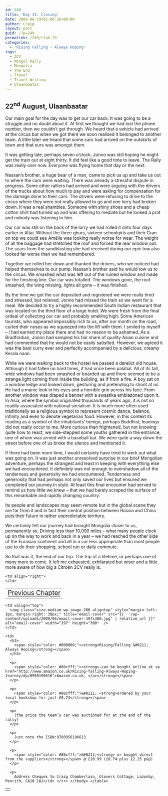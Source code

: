 ```yaml
---
id: 249
title: 'Day 31: Closing'
date: 2009-06-19T01:00:20+00:00
author: Craig
layout: post
guid: /?p=249
permalink: /249/rfah-19
categories:
  - 'Rising Falling - Always Hoping'
tags:
  - 2CV
  - Mongol Rally
  - Mongolia
  - The End
  - Travel
  - Travel Writing
  - Ulaanbaatar
---
```

## 22<sup>nd</sup> August, Ulaanbaatar

Our main goal for the day was to get our car back. It was going to be a struggle and no doubt about it. At first we thought we had lost the phone number, then we couldn’t get through. We heard that a vehicle had arrived at the circus but when we got there we soon realised it belonged to another team. A little later we heard that some cars had arrived on the outskirts of town and that ours was amongst them. 

It was getting late, perhaps seven o’clock. Jonno was still hoping he might get the train out at eight thirty. It did feel like a good time to leave. The Rally was really over now. Everyone was flying home that day or the next.

Nassan’s brother, a huge bear of a man, came to pick us up and take us out to where the cars were waiting. There was already a stressful dispute in progress. Some other ralliers had arrived and were arguing with the drivers of the trucks about how much to pay and were asking for compensation for the damage done to their cars. The drivers were refusing to drive to the circus where they were not really allowed to go and one lorry had broken down. It was a real shambles. Someone with shiny shoes and a cheap cotton shirt had turned up and was offering to mediate but he looked a prat and nobody was listening to him.

Our car was still on the back of the lorry we had rolled it onto four days earlier in Altai. Without the three ghurs, sixteen schoolgirls and their Gran on top we could see Amélie was looking really worse for wear. The weight of all the baggage had stretched the roof and forced the rear window out. The scars from the sandblasting she had received during our epic tow also looked far worse than we had remembered.

Together we rolled her down and thanked the drivers, who we noticed had helped themselves to our pump. Nassan’s brother said he would tow us to the circus. We smashed what was left out of the ruined window and made for the finishing line. Our car was totalled. The windows gone, the roof smashed, the wing missing, lights all gone &#8211; it was finished.

By the time we got the car deposited and registered we were really tired and stressed, but relieved. Jonno had missed the train so we went for a meal. We decided to try a highly recommended South Indian restaurant that was located on the third floor of a large hotel. We were fresh from the final ordeal of collecting our car and probably smelling high. Some American tourists, who appeared impossibly rich to us, after our month on the road, curled their noses as we squeezed into the lift with them. I smiled to myself &#8211; I had earned my place there and had no reason to be ashamed. As a Bradfordian, Jonno had sampled his fair share of quality Asian cuisine and had commented that he would not be easily satisfied. However, we agreed it was the best curry ever and perfectly accompanied by a delicious, creamy Kerala naan. 

While we were walking back to the hostel we passed a derelict old house. Although it had fallen on hard times, it had once been palatial. All of its tall, wide windows had been smashed or boarded up and there seemed to be a strange light coming from inside the building, as if from a fire. A boy sat on a window ledge and looked down, gesturing and pretending to shoot at us. He had a manic look in his eyes and a horrible grin across his face. From another window was draped a banner with a swastika emblazoned upon it. In Asia, where the symbol originated thousands of years ago, it is not so readily associated with national socialism. It is much more often used traditionally as a religious symbol to represent cosmic dance, balance, infinity and even to denote vegetarian food. However, in this context its reading as a symbol of the inhabitants’ benign, perhaps Buddhist, leanings did not really occur to me. More curious than frightened, but not knowing quite how to react, we side-stepped some youths gathered in the entrance, one of whom was armed with a baseball bat. We were quite a way down the street before one of us broke the silence and mentioned it. 

If there had been more time, I would certainly have tried to work out what was going on. It was just another unresolved surprise in our brief Mongolian adventure, perhaps the strangest and least in keeping with everything else we had encountered. It definitely was not enough to overshadow all of the tenderness and generosity we had encountered. Tenderness and generosity that had perhaps not only saved our lives but ensured we completed our journey in style. At least this final encounter had served to remind us how little we knew &#8211; that we had barely scraped the surface of this remarkable and rapidly changing country. 

Its people and landscapes may seem remote but in the global scene they are far from it and in fact their central position between Russia and China puts their future in rather unpredictable territory. 

We certainly felt our journey had brought Mongolia closer to us, permanently so. Driving less than 10,000 miles &#8211; what many people clock up on the way to work and back in a year &#8211; we had reached the other side of the Eurasian continent and all in a car less appropriate than most people use to do their shopping, school run or daily commute.

So that was it, the end of our trip. The trip of a lifetime, or perhaps one of many more to come. It left me exhausted, exhilarated but wiser and a little more aware of how big a Citroën 2CV really is.

<table border="0" width="100%">
  <tr>
    <td align="left">
      <a style="font-size: 130%;" href="{{  '/?p=247' | relative_url }}">Previous Chapter</a>
    </td>
    
    <td align="right">
    </td>
  </tr>
</table>

<table border="0">
  <tr>
    <td>
    </td>
    
    <td valign="top">
      <img class="size-medium wp-image-266 aligntop" style="margin-left: 3px; margin-right: 30px;" title="email-cover" src="{{  '/wp-content/uploads/2009/06/email-cover-197x300.jpg' | relative_url }}" alt="email-cover" width="197" height="300"  />
    </td>
    
    <td>
      <h3>
        <span style="color: #000000;"><strong>Rising/Falling &#8211; Always Hoping</strong></span>
      </h3>
      
      <p>
        <span style="color: #80cfff;"><strong>-can be bought online at <a href="http://www.amazon.co.uk/Rising-falling-Always-Hoping-Journey/dp/0956196616">Amazon.co.uk, </a></strong></span>
      </p>
      
      <p>
        <span style="color: #80cfff;">&#8211; <strong>ordered by your local bookshop for just £8.74</strong></span>
      </p>
      
      <p>
        (the price the team’s car was auctioned for at the end of the rally)
      </p>
      
      <p>
        Just note the ISBN:9780956196613
      </p>
      
      <p>
        <span style="color: #80cfff;">&#8211;<strong> or bought direct from the suppliers</strong></span> @ £10.99 (£8.74 plus £2.25 p&p)
      </p>
      
      <p>
        Address Cheques to Craig Chamberlain, Glovers Cottage, Lazonby, Penrith, CA10 1AJ</td> </tr> </tbody> </table>

